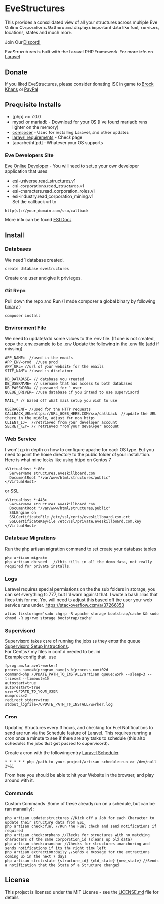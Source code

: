 # EveStructures
This provides a consolidated view of all your structures across multiple Eve Online Corporations. Gathers and displays important data like fuel, services, locations, states and much more.

Join Our [Discord!](https://discord.gg/5vUQxMP)  

EveStrucutures is built with the Laravel PHP Framework. For more info on [Laravel](https://laravel.com/docs/5.5)

## Donate
If you liked EveStructures, please consider donating ISK in game to [Brock Khans](https://evewho.com/pilot/Brock+Khans) or [PayPal](paypal.me/skiedude)

## Prequisite Installs
* [php] >= 7.0.0
* mysql or mariadb - Download for your OS (I've found mariadb runs lighter on the memory)
* [composer](https://getcomposer.org/doc/00-intro.md) - Used for installing Laravel, and other updates
* [laravel requirements](https://laravel.com/docs/5.5) - Check page
* [apache/httpd] - Whatever your OS supports

### Eve Developers Site
[Eve Online Developer](https://developers.eveonline.com/) - You will need to setup your own developer application that uses
* esi-universe.read_structures.v1 
* esi-corporations.read_structures.v1 
* esi-characters.read_corporation_roles.v1  
* esi-industry.read_corporation_mining.v1  
Set the callback url to 
```
http(s)://your_domain.com/sso/callback
```
More info can be found [ESI Docs](http://eveonline-third-party-documentation.readthedocs.io/en/latest/esi/index.html)

## Install
### Databases
We need 1 database created.
```
create database evestructures
```
Create one user and give it privileges. 

### Git Repo
Pull down the repo and Run (I made composer a global binary by following [binary](https://getcomposer.org/doc/00-intro.md#globally) )
```
composer install
```

### Environment File
We need to update/add some values to the .env file. (If one is not created, copy the .env.example to be .env
Update the following in the .env file (add if missing)
```
APP_NAME=  //used in the emails
APP_ENV=prod  //use prod
APP_URL= //url of your website for the emails
SITE_NAME= //used in disclaimer

DB_DATABASE= // database you created 
DB_USERNAME= // username that has access to both databases
DB_PASSWORD= // password for ^ user
QUEUE_DRIVER= //use database if you intend to use supervisord

MAIL_* // based off what mail setup you wish to use

USERAGENT= //used for the HTTP requests
CALLBACK_URL=https://URL_GOES_HERE.COM/sso/callback  //update the URL there in the middle, adjust for non https
CLIENT_ID=  //retrieved from your developer account
SECRET_KEY= // retrieved from your developer account
```

### Web Service
I won't go in depth on how to configure apache for each OS type. But you need to point the home directory to the public folder of your installation.
Here is what mine looks like using httpd on Centos 7
```
<VirtualHost *:80>
  ServerName structures.eveskillboard.com
  DocumentRoot "/var/www/html/structures/public"
</VirtualHost>
```
or SSL
```
<VirtualHost *:443>
  ServerName structures.eveskillboard.com
  DocumentRoot "/var/www/html/structures/public"
  SSLEngine on
  SSLCertificateFile /etc/ssl/certs/eveskillboard.com.crt
  SSLCertificateKeyFile /etc/ssl/private/eveskillboard.com.key
</VirtualHost>
```

### Database Migrations
Run the php artisan migration command to set create your database tables
```
php artisan migrate
php artisan db:seed   //this fills in all the demo data, not really required for private installs.
```

### Logs
Laravel requires special permissions on the the sub folders in storage, you can set everything to 777, but I'd warn against that. I wrote a bash alias that fixes this for me. You will need to adjust this based off the user your web service runs under.
https://stackoverflow.com/a/37266353
```
alias fixstorage='sudo chgrp -R apache storage bootstrap/cache && sudo chmod -R ug+rwx storage bootstrap/cache'
```
### Supervisord
Supervisord takes care of running the jobs as they enter the queue.
[Supervisord Setup Instructions](https://laravel.com/docs/5.5/queues#supervisor-configuration).    
For Centos7 my files in conf.d needed to be .ini  
Example config that I use
```
[program:laravel-worker]
process_name=%(program_name)s_%(process_num)02d
command=php /UPDATE_PATH_TO_INSTALL/artisan queue:work --sleep=3 --tries=3 --timeout=10
autostart=true
autorestart=true
user=UPDATE_TO_YOUR_USER
numprocs=2
redirect_stderr=true
stdout_logfile=/UPDATE_PATH_TO_INSTALL/worker.log

```

### Cron
Updating Structures every 3 hours, and checking for Fuel Notifications to send are run via the Schedule feature of Laravel. This requires running a cron once a minute to see if there are any tasks to schedule (this also schedules the jobs that get passed to supervisord).

Create a cron with the following entry
[Laravel Scheduler](https://laravel.com/docs/5.5/scheduling#introduction)
```
* * * * * php /path-to-your-project/artisan schedule:run >> /dev/null 2>&1
```

From here you should be able to hit your Website in the browser, and play around with it.

### Commands
Custom Commands (Some of these already run on a schedule, but can be ran manually):
```
php artisan update:structures //Kick off a Job for each Character to update their structure data from ESI
php artisan check:fuel //Run the Fuel check and send notifications if required
php artisan check:orphans //Checks for structures with no matching characters of the same corporation_id (cleans up old data)
php artisan check:unanchor //Checks for structures unanchoring and sends notifications if its the right time left
php artisan extraction:daily //Sends a message for the extractions coming up in the next 7 days
php artisan strct:state {structure_id} {old_state} {new_state} //Sends a notification that the State of a Structure changed
```

## License

This project is licensed under the MIT License - see the [LICENSE.md](LICENSE.md) file for details


